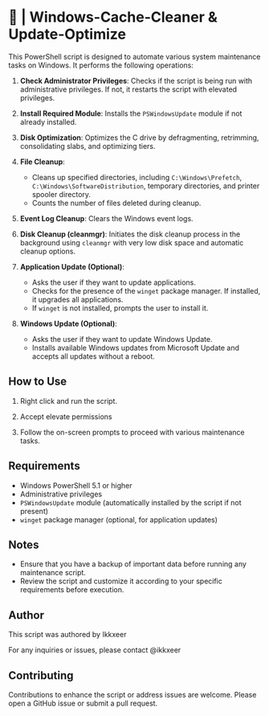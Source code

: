 # 🧹 | Windows-Cache-Cleaner & Update-Optimize
This PowerShell script is designed to automate various system maintenance tasks on Windows. It performs the following operations:

1. **Check Administrator Privileges**: Checks if the script is being run with administrative privileges. If not, it restarts the script with elevated privileges.

2. **Install Required Module**: Installs the `PSWindowsUpdate` module if not already installed.

3. **Disk Optimization**: Optimizes the C drive by defragmenting, retrimming, consolidating slabs, and optimizing tiers.

4. **File Cleanup**:
   - Cleans up specified directories, including `C:\Windows\Prefetch`, `C:\Windows\SoftwareDistribution`, temporary directories, and printer spooler directory.
   - Counts the number of files deleted during cleanup.

5. **Event Log Cleanup**: Clears the Windows event logs.

6. **Disk Cleanup (cleanmgr)**: Initiates the disk cleanup process in the background using `cleanmgr` with very low disk space and automatic cleanup options.

7. **Application Update (Optional)**:
   - Asks the user if they want to update applications.
   - Checks for the presence of the `winget` package manager. If installed, it upgrades all applications.
   - If `winget` is not installed, prompts the user to install it.

8. **Windows Update (Optional)**:
   - Asks the user if they want to update Windows Update.
   - Installs available Windows updates from Microsoft Update and accepts all updates without a reboot.

## How to Use

1. Right click and run the script.

2. Accept elevate permissions

3. Follow the on-screen prompts to proceed with various maintenance tasks.

## Requirements

- Windows PowerShell 5.1 or higher
- Administrative privileges
- `PSWindowsUpdate` module (automatically installed by the script if not present)
- `winget` package manager (optional, for application updates)

## Notes

- Ensure that you have a backup of important data before running any maintenance script.
- Review the script and customize it according to your specific requirements before execution.

## Author

This script was authored by Ikkxeer

For any inquiries or issues, please contact @ikkxeer

## Contributing
Contributions to enhance the script or address issues are welcome. Please open a GitHub issue or submit a pull request.
